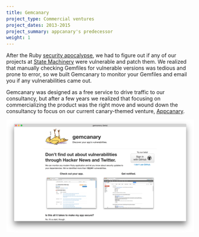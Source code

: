 ```yaml
---
title: Gemcanary
project_type: Commercial ventures
project_dates: 2013-2015
project_summary: appcanary's predecessor 
weight: 1
---
```


After the Ruby [security apocalypse](http://blog.codeclimate.com/blog/2013/01/10/rails-remote-code-execution-vulnerability-explained/), we had to figure out if any of our projects at [State Machinery](/projects/stateio) were vulnerable and patch them. We realized that manually checking Gemfiles for vulnerable versions was tedious and prone to error, so we built Gemcanary to monitor your Gemfiles and email you if any vulnerabilities came out.

Gemcanary was designed as a free service to drive traffic to our consultancy, but after a few years we realized that focusing on commercializing the product was the right move and wound down the consultancy to focus on our current canary-themed venture, [Appcanary](/projects/appcanary).

![gemcanary](/img/gemcanary.screenshot.png)
